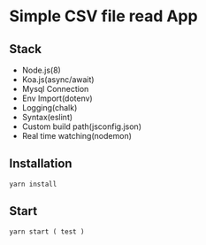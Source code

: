 # Simple CSV file read App

## Stack
- Node.js(8)
- Koa.js(async/await)
- Mysql Connection
- Env Import(dotenv)
- Logging(chalk)
- Syntax(eslint)
- Custom build path(jsconfig.json)
- Real time watching(nodemon)

## Installation
    yarn install
   
## Start
    yarn start ( test )

